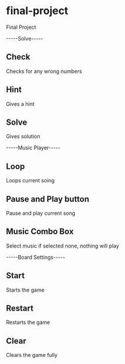 # final-project
Final Project

-----Solve-----

## Check
Checks for any wrong numbers

## Hint
Gives a hint
 
## Solve
Gives solution


-----Music Player-----

## Loop
Loops current soing

## Pause and Play button
Pause and play current song

## Music Combo Box
Select music if selected none, nothing will play

-----Board Settings-----

## Start
 Starts the game
 
## Restart
Restarts the game 

## Clear
Clears the game fully
